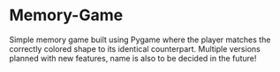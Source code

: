 # Memory-Game
Simple memory game built using Pygame where the player matches the correctly colored shape to its identical counterpart. Multiple versions planned with new features, name is also to be decided in the future!
